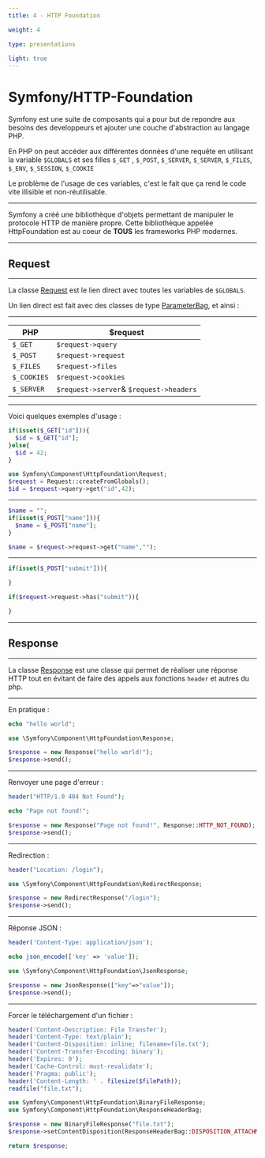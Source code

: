 ```yaml
---
title: 4 - HTTP Foundation

weight: 4

type: presentations

light: true
---
```


# Symfony/HTTP-Foundation

Symfony est une suite de composants qui a pour but de repondre aux besoins des developpeurs et ajouter une couche
d'abstraction au langage PHP.

En PHP on peut accéder aux différentes données d'une requête en utilisant la variable `$GLOBALS` et ses filles `$_GET`
, `$_POST`, `$_SERVER`, `$_SERVER`, `$_FILES`, `$_ENV`, `$_SESSION`, `$_COOKIE`

Le problème de l'usage de ces variables, c'est le fait que ça rend le code vite illisible et non-réutilisable.

---
Symfony a créé une bibliothèque d'objets permettant de manipuler le protocole HTTP de manière propre. Cette bibliothèque
appelée HttpFoundation est au coeur de **TOUS** les frameworks PHP modernes.

---

## Request

---

La classe [Request](https://api.symfony.com/5.0/Symfony/Component/HttpFoundation/Request.html) est le lien direct avec
toutes les variables de `$GLOBALS`.

Un lien direct est fait avec des classes de
type [ParameterBag](https://api.symfony.com/5.0/Symfony/Component/HttpFoundation/ParameterBag.html), et ainsi :

---

| PHP | $request |
| --- | --- |
| `$_GET` | `$request->query` |
| `$_POST` | `$request->request` |
| `$_FILES` | `$request->files` |
| `$_COOKIES` | `$request->cookies` |
| `$_SERVER` | `$request->server`& `$request->headers`  |

---

Voici quelques exemples d'usage :

```php
if(isset($_GET["id"])){
  $id = $_GET["id"];
}else{
  $id = 42;
}
```

```php
use Symfony\Component\HttpFoundation\Request;
$request = Request::createFromGlobals();
$id = $request->query->get("id",42);
```

---

```php
$name = "";
if(isset($_POST["name"])){
  $name = $_POST["name"];
}
```

```php
$name = $request->request->get("name","");
```

---

```php
if(isset($_POST["submit"])){

}
```

```php
if($request->request->has("submit")){

}
```

----

## Response

---

La classe [Response](https://api.symfony.com/5.0/Symfony/Component/HttpFoundation/Response.html) est une classe qui
permet de réaliser une réponse HTTP tout en évitant de faire des appels aux fonctions `header` et autres du php.

---

En pratique :

```php
echo "hello world";
```

```php
use \Symfony\Component\HttpFoundation\Response;

$response = new Response("hello world!");
$response->send();
```

---
Renvoyer une page d'erreur :

```php
header("HTTP/1.0 404 Not Found");

echo "Page not found!";
```

```php
$response = new Response("Page not found!", Response::HTTP_NOT_FOUND);
$response->send();
```

---

Redirection :

```php
header("Location: /login");
```

```php
use \Symfony\Component\HttpFoundation\RedirectResponse;

$response = new RedirectResponse("/login");
$response->send();
```

---

Réponse JSON :

```php
header('Content-Type: application/json');

echo json_encode(['key' => 'value']);
```

```php
use \Symfony\Component\HttpFoundation\JsonResponse;

$response = new JsonResponse(["key"=>"value"]);
$response->send();
```

---

Forcer le téléchargement d'un fichier :

```php
header('Content-Description: File Transfer');
header('Content-Type: text/plain');
header('Content-Disposition: inline; filename=file.txt');
header('Content-Transfer-Encoding: binary');
header('Expires: 0');
header('Cache-Control: must-revalidate');
header('Pragma: public');
header('Content-Length: ' . filesize($filePath));
readfile("file.txt");
```

```php
use Symfony\Component\HttpFoundation\BinaryFileResponse;
use Symfony\Component\HttpFoundation\ResponseHeaderBag;

$response = new BinaryFileResponse("file.txt");
$response->setContentDisposition(ResponseHeaderBag::DISPOSITION_ATTACHMENT);

return $response;
```
